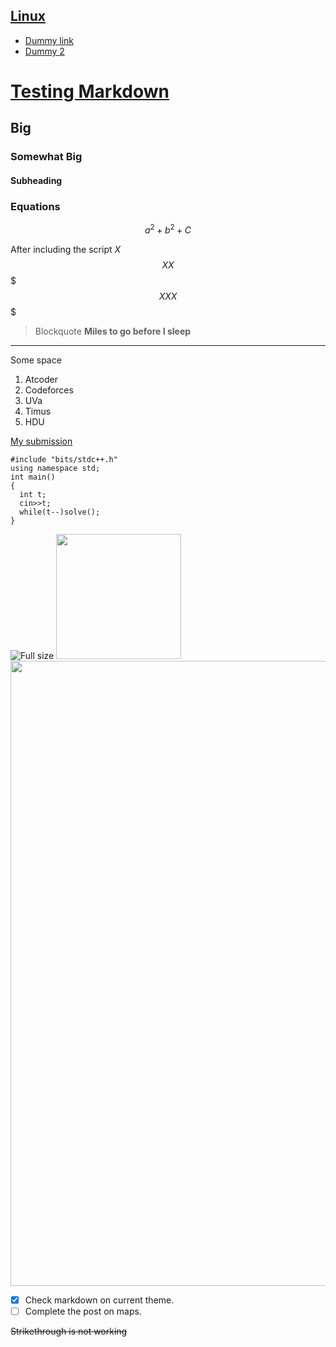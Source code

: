 <script type="text/javascript" src="http://cdn.mathjax.org/mathjax/latest/MathJax.js?config=default"></script>
[Linux](#)
---
- [Dummy link](#)
- [Dummy 2](#)

# [Testing Markdown](#)
## Big
### Somewhat Big
#### Subheading



### Equations
```math
a^2+b^2+C
```
After including the script
$X$
$$XX$$
$$$XXX$$$

>Blockquote __Miles to go before I sleep__
---
Some space

1. Atcoder
1. Codeforces
1. UVa
1. Timus
1. HDU

[My submission](#)
```
#include "bits/stdc++.h"
using namespace std;
int main()
{
  int t;
  cin>>t;
  while(t--)solve();
}

```

![Full size](https://i.ytimg.com/vi/4Arf4cO2l94/maxresdefault.jpg)
<img src="https://i.ytimg.com/vi/4Arf4cO2l94/maxresdefault.jpg" width="200" height="auto">
<img src="https://i.ytimg.com/vi/4Arf4cO2l94/maxresdefault.jpg" width="1000" height="auto">


- [x] Check markdown on current theme.
- [ ] Complete the post on maps.

~~Strikethrough is not working~~




